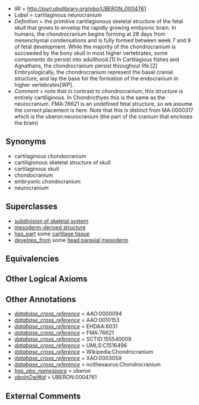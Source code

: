  * *IRI* = http://purl.obolibrary.org/obo/UBERON_0004761
 * *Label* = cartilaginous neurocranium
 * *Definition* = the primitive cartilagionous skeletal structure of the fetal skull that grows to envelop the rapidly growing embyonic brain. In humans, the chondrocranium begins forming at 28 days from mesenchymal condensations and is fully formed between week 7 and 9 of fetal development. While the majority of the chondrocranium is succeeded by the bony skull in most higher vertebrates, some components do persist into adulthood.[1] In Cartilagious fishes and Agnathans, the chondrocranium persist throughout life.[2] Embryologically, the chondrocranium represent the basal cranial structure, and lay the base for the formation of the endocranium in higher vertebrates[WP].
 * *Comment* = note that in contrast to chondrocranium, this structure is entirely cartiliginous. In Chondricthyes this is the same as the neurocranium. FMA:76621 is an undefined fetal structure, so we assume the correct placement is here. Note that this is distinct from MA:0000317 which is the uberon:neurocranium (the part of the cranium that encloses the brain)

## Synonyms

 * cartilaginous chondocranium
 * cartiligionous skeletal structure of skull
 * cartilaginous skull
 * chondocranium
 * embryonic chondocranium
 * neurocranium

## Superclasses

 * [subdivision of skeletal system](../../UBERON/75/UBERON_0000075.md)
 * [mesoderm-derived structure](../../UBERON/20/UBERON_0004120.md)
 * [has_part](../../BFO/51/BFO_0000051.md) some [cartilage tissue](../../UBERON/18/UBERON_0002418.md)
 * [develops_from](../../RO/02/RO_0002202.md) some [head paraxial mesoderm](../../UBERON/17/UBERON_0009617.md)

## Equivalencies


## Other Logical Axioms


## Other Annotations

 * *[database_cross_reference](../../ef/oboInOwl#hasDbXref.md)* = AAO:0000094
 * *[database_cross_reference](../../ef/oboInOwl#hasDbXref.md)* = AAO:0010153
 * *[database_cross_reference](../../ef/oboInOwl#hasDbXref.md)* = EHDAA:6031
 * *[database_cross_reference](../../ef/oboInOwl#hasDbXref.md)* = FMA:76621
 * *[database_cross_reference](../../ef/oboInOwl#hasDbXref.md)* = SCTID:155540009
 * *[database_cross_reference](../../ef/oboInOwl#hasDbXref.md)* = UMLS:C1516496
 * *[database_cross_reference](../../ef/oboInOwl#hasDbXref.md)* = Wikipedia:Chondrocranium
 * *[database_cross_reference](../../ef/oboInOwl#hasDbXref.md)* = XAO:0003059
 * *[database_cross_reference](../../ef/oboInOwl#hasDbXref.md)* = ncithesaurus:Chondrocranium
 * *[has_obo_namespace](../../ce/oboInOwl#hasOBONamespace.md)* = uberon
 * *[oboInOwl#id](../../id/oboInOwl#id.md)* = UBERON:0004761

## External Comments

